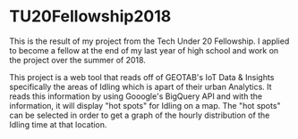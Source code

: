 # TU20Fellowship2018
This is the result of my project from the Tech Under 20 Fellowship. I applied to become a fellow at the end of my last year of high school and work on the project over the summer of 2018.

This project is a web tool that reads off of GEOTAB's IoT Data & Insights specifically the areas of Idling which is apart of their urban Analytics. It reads this information by using Gooogle's BigQuery API and with the information, it will display "hot spots" for Idling on a map. The "hot spots" can be selected in order to get a graph of the hourly distribution of the Idling time at that location.